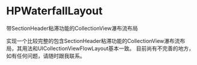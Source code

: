 # HPWaterfallLayout
带SectionHeader粘滞功能的CollectionView瀑布流布局

实现一个比较完整的包含SectionHeader粘滞功能的CollectionView瀑布流布局，其用法和UICollectionViewFlowLayout基本一致。
目前尚有不完善的地方，如有任何问题，请随时跟我联系。
